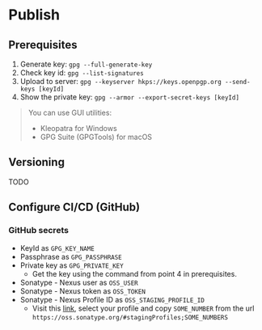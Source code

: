 # Publish

## Prerequisites

1. Generate key: `gpg --full-generate-key`
2. Check key id: `gpg --list-signatures`
3. Upload to server: `gpg --keyserver hkps://keys.openpgp.org --send-keys [keyId]`
4. Show the private key: `gpg --armor --export-secret-keys [keyId]`

> You can use GUI utilities:
> - Kleopatra for Windows
> - GPG Suite (GPGTools) for macOS

## Versioning

TODO

## Configure CI/CD (GitHub)

### GitHub secrets

- KeyId as `GPG_KEY_NAME`
- Passphrase as `GPG_PASSPHRASE`
- Private key as `GPG_PRIVATE_KEY`
    - Get the key using the command from point 4 in prerequisites.
- Sonatype - Nexus user as `OSS_USER`
- Sonatype - Nexus token as `OSS_TOKEN`
- Sonatype - Nexus Profile ID as `OSS_STAGING_PROFILE_ID`
    - Visit this [link](https://oss.sonatype.org/#stagingProfiles), select your profile and copy
      `SOME_NUMBER` from the url `https://oss.sonatype.org/#stagingProfiles;SOME_NUMBERS`
